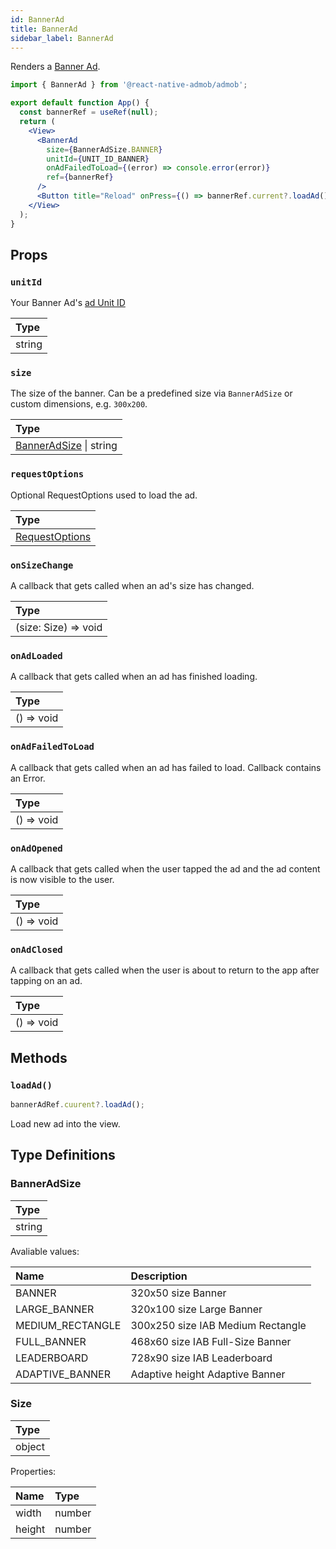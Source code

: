 ```yaml
---
id: BannerAd
title: BannerAd
sidebar_label: BannerAd
---
```


Renders a [Banner Ad](https://support.google.com/admob/answer/9993556).

```jsx
import { BannerAd } from '@react-native-admob/admob';

export default function App() {
  const bannerRef = useRef(null);
  return (
    <View>
      <BannerAd
        size={BannerAdSize.BANNER}
        unitId={UNIT_ID_BANNER}
        onAdFailedToLoad={(error) => console.error(error)}
        ref={bannerRef}
      />
      <Button title="Reload" onPress={() => bannerRef.current?.loadAd()} />
    </View>
  );
}
```

## Props

### `unitId`

Your Banner Ad's [ad Unit ID](https://support.google.com/admob/answer/7356431)

| Type   |
| :----- |
| string |

### `size`

The size of the banner. Can be a predefined size via `BannerAdSize` or custom dimensions, e.g. `300x200`.

| Type                                    |
| :-------------------------------------- |
| [BannerAdSize](#banneradsize) \| string |

### `requestOptions`

Optional RequestOptions used to load the ad. 

| Type                                       |
| :----------------------------------------- |
| [RequestOptions](/docs/api/RequestOptions) |

### `onSizeChange`

A callback that gets called when an ad's size has changed.

| Type                 |
| :------------------- |
| (size: Size) => void |

### `onAdLoaded`

A callback that gets called when an ad has finished loading.

| Type       |
| :--------- |
| () => void |

### `onAdFailedToLoad`

A callback that gets called when an ad has failed to load. Callback contains an Error.

| Type       |
| :--------- |
| () => void |

### `onAdOpened`

A callback that gets called when the user tapped the ad and the ad content is now visible to the user.

| Type       |
| :--------- |
| () => void |

### `onAdClosed`

A callback that gets called when the user is about to return to the app after tapping on an ad.

| Type       |
| :--------- |
| () => void |

## Methods

### `loadAd()`

```js
bannerAdRef.cuurent?.loadAd();
```

Load new ad into the view.

## Type Definitions

### BannerAdSize

| Type   |
| :----- |
| string |

Avaliable values:

| Name             | Description                       |
| :--------------- | :-------------------------------- |
| BANNER           | 320x50 size Banner                |
| LARGE_BANNER     | 320x100 size Large Banner         |
| MEDIUM_RECTANGLE | 300x250 size IAB Medium Rectangle |
| FULL_BANNER      | 468x60 size IAB Full-Size Banner  |
| LEADERBOARD      | 728x90 size IAB Leaderboard       |
| ADAPTIVE_BANNER  | Adaptive height Adaptive Banner   |

### Size

| Type   |
| :----- |
| object |

Properties:

| Name   | Type   |
| :----- | :----- |
| width  | number |
| height | number |